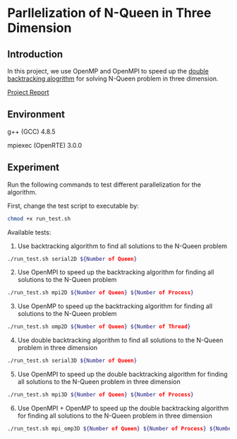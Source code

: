 # Parllelization of N-Queen in Three Dimension
## Introduction
In this project, we use OpenMP and OpenMPI to speed up the [double backtracking alogrithm](https://www.researchgate.net/publication/318479872_A_Novel_Double_Backtracking_Approach_to_the_N-Queens_Problem_in_Three_Dimensions) for solving N-Queen problem in three dimension.

[Project Report](Report.pdf)

## Environment
g++ (GCC) 4.8.5

mpiexec (OpenRTE) 3.0.0

## Experiment
Run the following commands to test different parallelization for the algorithm.

First, change the test script to executable by:
```bash
chmod +x run_test.sh
```
Available tests:
1. Use backtracking algorithm to find all solutions to the N-Queen problem
```bash
./run_test.sh serial2D ${Number of Queen}
```
2. Use OpenMPI to speed up the backtracking algorithm for finding all solutions to the N-Queen problem
```bash
./run_test.sh mpi2D ${Number of Queen} ${Number of Process}
```
3. Use OpenMP to speed up the backtracking algorithm for finding all solutions to the N-Queen problem
```bash
./run_test.sh omp2D ${Number of Queen} ${Number of Thread}
```
4. Use double backtracking algorithm to find all solutions to the N-Queen problem in three dimension
```bash
./run_test.sh serial3D ${Number of Queen}
```
5. Use OpenMPI to speed up the double backtracking algorithm for finding all solutions to the N-Queen problem in three dimension
```bash
./run_test.sh mpi3D ${Number of Queen} ${Number of Process}
```
6. Use OpenMPI + OpenMP to speed up the double backtracking algorithm for finding all solutions to the N-Queen problem in three dimension
```bash
./run_test.sh mpi_omp3D ${Number of Queen} ${Number of Process} ${Number of Thread}
```
